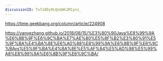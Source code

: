 ```yaml
---
discussionID: Tu7z8Dy9LQoGWk1M1ynz_
---
```

https://time.geekbang.org/column/article/224908

https://yanyezhang.github.io/2018/08/15/%E3%80%90Java%E8%99%9A%E6%8B%9F%E6%9C%BA%E7%AE%80%E5%8F%B2%E3%80%91%E5%9F%BA%E4%BA%8E%E6%A0%88%E8%99%9A%E6%8B%9F%E6%9C%BAvs%E5%9F%BA%E4%BA%8E%E5%AF%84%E5%AD%98%E5%99%A8%E8%99%9A%E6%8B%9F%E6%9C%BA/